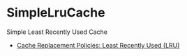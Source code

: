 # SimpleLruCache
Simple Least Recently Used Cache

* [Cache Replacement Policies: Least Recently Used (LRU)](https://en.wikipedia.org/wiki/Cache_replacement_policies#LRU)
